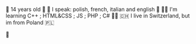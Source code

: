 🥳 14 years old 🥳
👋 I speak: polish, french, italian and english 👋
👨‍🎓 I'm learning C++ ; HTML&CSS ; JS ; PHP ; C# 👨‍🎓
🇨🇭 I live in Switzerland, but im from Poland 🇵🇱

🤠
